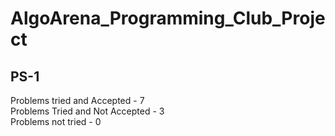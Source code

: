 # AlgoArena_Programming_Club_Project

## PS-1
Problems tried and Accepted - 7 <br>
Problems Tried and Not Accepted - 3 <br>
Problems not tried - 0 <br>
